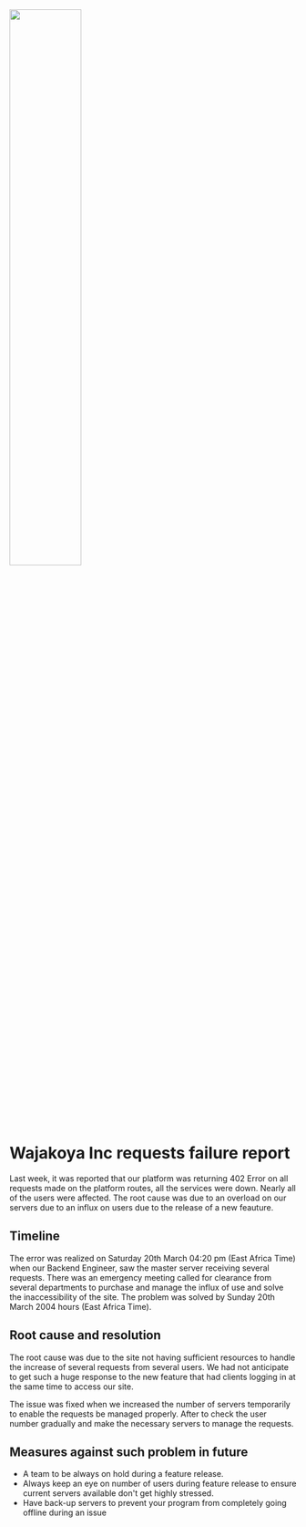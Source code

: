 <img src=./image.jpeg width=50%>

# Wajakoya Inc requests failure report
Last week, it was reported that our platform was returning 402 Error on all requests made on the platform routes, all the services were down.  Nearly all of the users were affected. The root cause was due to an overload on our servers due to an influx on users due to the release of a new feauture. 

## Timeline
The error was realized on Saturday 20th March 04:20 pm (East Africa Time) when our Backend Engineer, saw the master server receiving several requests. There was an emergency meeting called for clearance from several departments to purchase and manage the influx of use and solve the inaccessibility of the site. The problem was solved by Sunday 20th March 2004 hours (East Africa Time).

## Root cause and resolution
The root cause was due to the site not having sufficient resources to handle the increase of several requests from several users. We had not anticipate to get such a huge response to the new feature that had clients logging in at the same time to access our site.


The issue was fixed when we increased the number of servers temporarily to enable the requests be managed properly. After to check the user number gradually and make the necessary servers to manage the requests.

## Measures against such problem in future
- A team to be always on hold during a feature release.
- Always keep an eye on number of users during feature release to ensure current servers available don't get highly stressed.
- Have back-up servers to prevent your program from completely going offline during an issue
